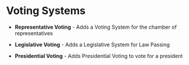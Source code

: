 # Voting Systems

- **Representative Voting** - Adds a Voting System for the chamber of representatives

- **Legislative Voting** - Adds a Legislative System for Law Passing

- **Presidential Voting** - Adds Presidential Voting to vote for a president